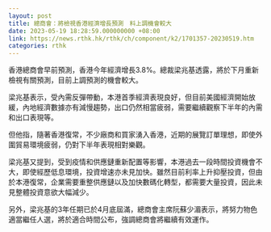 ```yaml
---
layout: post
title: 總商會：將檢視香港經濟增長預測　料上調機會較大
date: 2023-05-19 18:28:59.000000000 +08:00
link: https://news.rthk.hk/rthk/ch/component/k2/1701357-20230519.htm
categories: rthk
---
```


香港總商會早前預測，香港今年經濟增長3.8%。總裁梁兆基透露，將於下月重新檢視有關預測，目前上調預測的機會較大。

梁兆基表示，受內需反彈帶動，本港首季經濟表現良好，但目前美國經濟開始放緩，內地經濟數據亦有減慢趨勢，出口仍然相當疲弱，需要繼續觀察下半年的內需和出口表現等。

但他指，隨著香港復常，不少廠商和買家湧入香港，近期的展覽訂單理想，即使外圍貿易環境疲弱，仍對下半年表現相對樂觀。

梁兆基又提到，受到疫情和供應鏈重新配置等影響，本港過去一段時間投資機會不大，即使經歷低息環境，投資增速亦未見加快。雖然目前利率上升抑壓投資，但由於本港復常，企業需要重整供應鏈以及加快數碼化轉型，都需要大量投資，因此未見整體投資意欲大幅減少。

另外，梁兆基的3年任期已於4月底屆滿，總商會主席阮蘇少湄表示，將努力物色適當繼任人選，將於適合時間公布，強調總商會將繼續有效運作。
